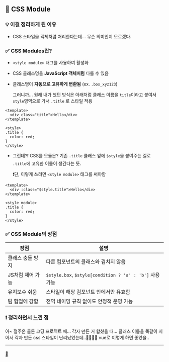 ## 🚀 CSS Module

### 💡 이걸 정리하게 된 이유

- CSS 스타일을 객체처럼 처리한다는데... 무슨 의미인지 모르겠다.

### ✅ CSS Modules란?

- `<style module>` 태그를 사용하여 활성화
- CSS 클래스명을 **JavaScript 객체처럼** 다룰 수 있음
- 클래스명이 **자동으로 고유하게 변환됨** (ex. `.box_xyz123`)

  그러니까... 원래 내가 했던 방식은 아래처럼 클래스 이름을 `title`이라고 붙여서 `style`영역으로 가서 `.title` 로 스타일 적용

```vue
<template>
  <div class="title">Hello</div>
</template>

<style>
.title {
  color: red;
}
</style>
```

- 그런데?❗ CSS를 모듈은? 기존 `.title` 클래스 앞에 `$style`을 붙여주는 걸로 `.title`에 고유한 이름이 생긴다는 뜻.

  ❗단, 이렇게 쓰려면 `<style module>` 태그를 써야함

```vue
<template>
  <div :class="$style.title">Hello</div>
</template>

<style module>
.title {
  color: red;
}
</style>
```

### ✅ CSS Module의 장점

| 장점             | 설명                                                    |
| ---------------- | ------------------------------------------------------- |
| 클래스 충돌 방지 | 다른 컴포넌트의 클래스와 겹치지 않음                    |
| JS처럼 제어 가능 | `$style.box`, `$style[condition ? 'a' : 'b']` 사용 가능 |
| 유지보수 쉬움    | 스타일이 해당 컴포넌트 안에서만 유효함                  |
| 팀 협업에 강함   | 전역 네이밍 규칙 없이도 안정적 운영 가능                |

### ❗ 정리하면서 느낀 점

아~ 절주온 클론 코딩 프로젝트 때... 각자 만든 거 합쳤을 때... 클래스 이름을 똑같이 지어서 각자 만든 css 스타일이 난리났었는데..😮‍💨😵‍💫 vue로 이렇게 하면 좋았을..

---

#### [📂 ](.md)
